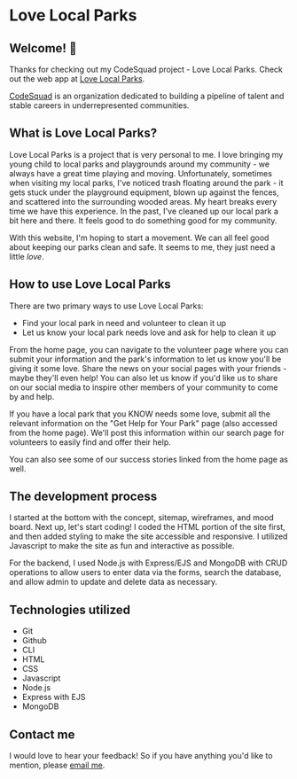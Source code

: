 # Love Local Parks

## Welcome! 👋

Thanks for checking out my CodeSquad project - Love Local Parks. Check out the web app at [Love Local Parks](https://www.lovelocalparks.org).

[CodeSquad](https://www.codesquad.org) is an organization dedicated to building a pipeline of talent and stable careers in underrepresented communities.

## What is Love Local Parks?

Love Local Parks is a project that is very personal to me. I love bringing my young child to local parks and playgrounds around my community - we always have a great time playing and moving. Unfortunately, sometimes when visiting my local parks, I've noticed trash floating around the park - it gets stuck under the playground equipment, blown up against the fences, and scattered into the surrounding wooded areas. My heart breaks every time we have this experience. In the past, I've cleaned up our local park a bit here and there. It feels good to do something good for my community. 

With this website, I'm hoping to start a movement. We can all feel good about keeping our parks clean and safe. It seems to me, they just need a little *love*. 

## How to use Love Local Parks

There are two primary ways to use Love Local Parks:
* Find your local park in need and volunteer to clean it up
* Let us know your local park needs love and ask for help to clean it up

From the home page, you can navigate to the volunteer page where you can submit your information and the park's information to let us know you'll be giving it some love. Share the news on your social pages with your friends - maybe they'll even help! You can also let us know if you'd like us to share on our social media to inspire other members of your community to come by and help. 

If you have a local park that you KNOW needs some love, submit all the relevant information on the "Get Help for Your Park" page (also accessed from the home page). We'll post this information within our search page for volunteers to easily find and offer their help. 

You can also see some of our success stories linked from the home page as well. 

## The development process

I started at the bottom with the concept, sitemap, wireframes, and mood board. Next up, let's start coding! I coded the HTML portion of the site first, and then added styling to make the site accessible and responsive. I utilized Javascript to make the site as fun and interactive as possible. 

For the backend, I used Node.js with Express/EJS and MongoDB with CRUD operations to allow users to enter data via the forms, search the database, and allow admin to update and delete data as necessary. 

## Technologies utilized

* Git
* Github
* CLI
* HTML
* CSS
* Javascript
* Node.js
* Express with EJS
* MongoDB

## Contact me

I would love to hear your feedback! So if you have anything you'd like to mention, please [email me](mailto:derin.mitchell@gmail.com).
